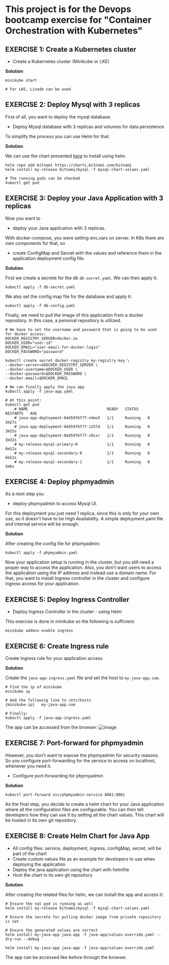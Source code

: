 # This project is for the Devops bootcamp exercise for "Container Orchestration with Kubernetes" 

## EXERCISE 1: Create a Kubernetes cluster

* Create a Kubernetes cluster (Minikube or LKE)

**Solution**

    minikube start

    # For LKE, Linode can be used

## EXERCISE 2: Deploy Mysql with 3 replicas
First of all, you want to deploy the mysql database.

* Deploy Mysql database with 3 replicas and volumes for data persistence

To simplify the process you can use Helm for that.

**Solution**

We can use the chart presented [here](https://github.com/bitnami/charts/tree/main/bitnami/mysql) to install using helm.

    helm repo add bitnami https://charts.bitnami.com/bitnami
    helm install my-release bitnami/mysql -f mysql-chart-values.yaml

    # The running pods can be checked
    kubectl get pod


## EXERCISE 3: Deploy your Java Application with 3 replicas

Now you want to

* deploy your Java application with 3 replicas.

With docker-compose, you were setting env_vars on server. In K8s there are own components for that, so

* create ConfigMap and Secret with the values and reference them in the application deployment config file.


**Solution**

First we create a secrete for the db `db-secret.yaml`. We can then apply it:

    kubectl apply -f db-secret.yaml

We also set the config map file for the database and apply it:

    kubectl apply -f db-config.yaml

Finally, we need to pull the image of this application from a docker repository. In this case, a personal repository is utilized.

    # We have to set the username and password that is going to be used for docker access:
    DOCKER_REGISTRY_SERVER=docker.io
    DOCKER_USER="user-id"
    DOCKER_EMAIL="user-email-for-docker-login"
    DOCKER_PASSWORD="password"

    kubectl create secret docker-registry my-registry-key \
    --docker-server=$DOCKER_REGISTRY_SERVER \
    --docker-username=$DOCKER_USER \
    --docker-password=$DOCKER_PASSWORD \
    --docker-email=$DOCKER_EMAIL

    # We can finally apply the java app
    kubectl apply -f java-app.yaml

    # At this point: 
    kubectl get pod
        # NAME                                   READY   STATUS    RESTARTS   AGE
        # java-app-deployment-64d59f6f77-n4mx5   1/1     Running   0          3m27s
        # java-app-deployment-64d59f6f77-z25l9   1/1     Running   0          3m25s
        # java-app-deployment-64d59f6f77-z9cxr   1/1     Running   0          3m32s
        # my-release-mysql-primary-0             1/1     Running   0          6m12s
        # my-release-mysql-secondary-0           1/1     Running   0          6m12s
        # my-release-mysql-secondary-1           1/1     Running   0          5m6s


## EXERCISE 4: Deploy phpmyadmin
As a next step you

* deploy phpmyadmin to access Mysql UI.

For this deployment you just need 1 replica, since this is only for your own use, so it doesn't have to be High Availability. A simple deployment.yaml file and internal service will be enough.

**Solution**

After creating the config file for phpmyadmin:

    kubectl apply -f phpmyadmin.yaml




Now your application setup is running in the cluster, but you still need a proper way to access the application. Also, you don't want users to access the application using the IP address and instead use a domain name. For that, you want to install Ingress controller in the cluster and configure ingress access for your application.

## EXERCISE 5: Deploy Ingress Controller
* Deploy Ingress Controller in the cluster - using Helm

This exercise is done in minikube so the following is sufficient:

    minikube addons enable ingress

## EXERCISE 6: Create Ingress rule

Create Ingress rule for your application access

**Solution**

Create the `java-app-ingress.yaml` file and set the host to `my-java-app.com`.

    # Find the ip of minikube
    minikube ip

    # Add the following line to /etc/hosts
    {minikube-ip}   my-java-app.com

    # Finally:
    kubectl apply -f java-app-ingress.yaml
    
The app can be accessed from the browser:
![image](https://user-images.githubusercontent.com/18715119/230173054-d9bb60d8-d61b-4fba-b39f-23e537bbc5cf.png)

## EXERCISE 7: Port-forward for phpmyadmin
However, you don't want to expose the phpmyadmin for security reasons. So you configure port-forwarding for the service to access on localhost, whenever you need it.

* Configure port-forwarding for phpmyadmin

**Solution**

    kubectl port-forward svc/phpmyadmin-service 8081:8081

As the final step, you decide to create a helm chart for your Java application where all the configuration files are configurable. You can then tell developers how they can use it by setting all the chart values. This chart will be hosted in its own git repository.



## EXERCISE 8: Create Helm Chart for Java App

* All config files: service, deployment, ingress, configMap, secret, will be part of the chart
* Create custom values file as an example for developers to use when deploying the application
* Deploy the java application using the chart with helmfile
* Host the chart in its own git repository

**Solution**

After creating the related files for helm, we can install the app and access it:


    # Ensure the sql pod is running as well
    helm install my-release bitnami/mysql -f mysql-chart-values.yaml

    # Ensure the secrete for pulling docker image from private repository is set

    # Ensure the generated values are correct
    helm install my-java-app java-app -f java-app/values-override.yaml --dry-run --debug

    helm install my-java-app java-app -f java-app/values-override.yaml

The app can be accessed like before through the browser.